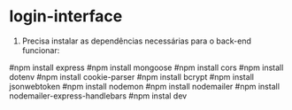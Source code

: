 # login-interface

1. Precisa instalar as dependências necessárias para o back-end funcionar:

#npm install express
#npm install mongoose
#npm install cors
#npm install dotenv
#npm install cookie-parser
#npm install bcrypt
#npm install jsonwebtoken 
#npm install nodemon 
#npm install nodemailer
#npm install nodemailer-express-handlebars
#npm instal dev
